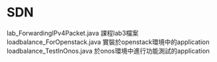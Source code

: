 # SDN
<p>lab_ForwardingIPv4Packet.java     課程lab3檔案<br>
loadbalance_ForOpenstack.java     實裝於openstack環境中的application<br>
loadbalance_TestInOnos.java       於onos環境中進行功能測試的application</p>

